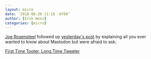 ```yaml
---
layout: micro
date: ‘2018-08-20 11:18 -0700’
author: [Erik Hess]
categories: [micro]
---
```


[Joe Rosensteel](https://duck.haus/@joesteel)  followed up [yesterday's post](http://joe-steel.com/2018-08-19-Social-TechnicalDebt.html) by explaining all you ever wanted to know about Mastodon but were afraid to ask:

[First Time Tooter, Long Time Tweeter](http://joe-steel.com/2018-08-20-First-Time-Tooter-Long-Time-Tweeter.html)
